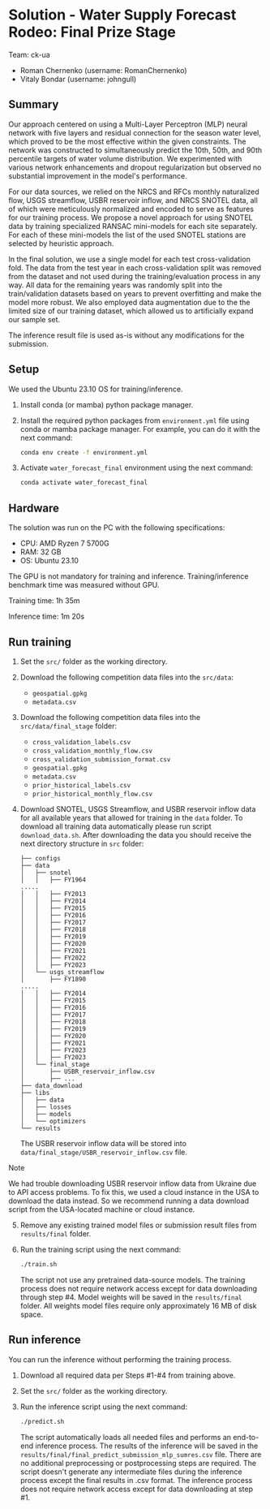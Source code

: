 # Solution - Water Supply Forecast Rodeo: Final Prize Stage

Team: ck-ua
- Roman Chernenko (username: RomanChernenko)
- Vitaly Bondar (username: johngull)

## Summary

Our approach centered on using a Multi-Layer Perceptron (MLP) neural network
with five layers and residual connection for the season water level, which
proved to be the most effective within the given constraints.
The network was constructed to simultaneously predict the 10th, 50th, and 90th
percentile targets of water volume distribution. We experimented with various
network enhancements and dropout regularization but observed no substantial
improvement in the model's performance.

For our data sources, we relied on the NRCS and RFCs monthly naturalized flow,
USGS streamflow, USBR reservoir inflow, and NRCS SNOTEL data, all of which
were meticulously normalized
and encoded to serve as features for our training process. We propose a novel
approach for using SNOTEL data by training specialized RANSAC mini-models for
each site separately. For each of these mini-models the list of the used SNOTEL
stations are selected by heuristic approach.

In the final solution, we use a single model for each test cross-validation fold.
The data from the test year in each cross-validation split was removed from the
dataset and not used during the training/evaluation process in any way. All data
for the remaining years was randomly split into the train/validation datasets based on
years to prevent overfitting and make the model more robust.
We also employed data augmentation due to the
the limited size of our training dataset, which allowed us to artificially expand
our sample set.

The inference result file is used as-is without any modifications for the submission.

## Setup
We used the Ubuntu 23.10 OS for training/inference.

1. Install conda (or mamba) python package manager.
2. Install the required python packages from `environment.yml` file
using conda or mamba package manager.
For example, you can do it with the next command:

    ```bash
    conda env create -f environment.yml
    ```

3. Activate `water_forecast_final` environment using the next command:

    ```bash
    conda activate water_forecast_final
    ```

## Hardware

The solution was run on the PC with the following specifications:

- CPU: AMD Ryzen 7 5700G
- RAM: 32 GB
- OS: Ubuntu 23.10

The GPU is not mandatory for training and inference.
Training/inference benchmark time was measured without GPU.

Training time: 1h 35m

Inference time: 1m 20s

## Run training

1. Set the `src/` folder as the working directory.

2. Download the following competition data files into the `src/data`:

    - `geospatial.gpkg`
    - `metadata.csv`

3. Download the following competition data files into the `src/data/final_stage` folder:

    - `cross_validation_labels.csv`
    - `cross_validation_monthly_flow.csv`
    - `cross_validation_submission_format.csv`
    - `geospatial.gpkg`
    - `metadata.csv`
    - `prior_historical_labels.csv`
    - `prior_historical_monthly_flow.csv`

4. Download SNOTEL, USGS Streamflow, and USBR reservoir inflow data for
all available years that allowed for training in the `data` folder.
To download all training data automatically please run script `download_data.sh`.
After downloading the data you should receive the next directory structure in `src` folder:

    ```
    ├── configs
    ├── data
    │   ├── snotel
    │   │   ├── FY1964
    .....
    │   │   ├── FY2013
    │   │   ├── FY2014
    │   │   ├── FY2015
    │   │   ├── FY2016
    │   │   ├── FY2017
    │   │   ├── FY2018
    │   │   ├── FY2019
    │   │   ├── FY2020
    │   │   ├── FY2021
    │   │   ├── FY2022
    │   │   ├── FY2023
    │   └── usgs_streamflow
    │       ├── FY1890
    .....
    │   │   ├── FY2014
    │   │   ├── FY2015
    │   │   ├── FY2016
    │   │   ├── FY2017
    │   │   ├── FY2018
    │   │   ├── FY2019
    │   │   ├── FY2020
    │   │   ├── FY2021
    │   │   ├── FY2023
    │   │   ├── FY2023
    │   └── final_stage
    │       ├── USBR_reservoir_inflow.csv
    │       ├── ...
    ├── data_download
    ├── libs
    │   ├── data
    │   ├── losses
    │   ├── models
    │   └── optimizers
    └── results
    ```

    The USBR reservoir inflow data will be stored into `data/final_stage/USBR_reservoir_inflow.csv` file.

> [!NOTE]
> We had trouble downloading USBR reservoir inflow data from Ukraine due to API access problems.
> To fix this, we used a cloud instance in the USA to download the data instead.
> So we recommend running a data download script from the USA-located machine or cloud instance.

5. Remove any existing trained model files or submission result files from `results/final` folder.

6. Run the training script using the next command:

    ```bash
    ./train.sh
    ```

    The script not use any pretrained data-source models.
    The training process does not require network access except for data downloading through step #4.
    Model weights will be saved in the `results/final` folder.
    All weights model files require only approximately 16 MB of disk space.

## Run inference

You can run the inference without performing the training process.

1. Download all required data per Steps #1-#4 from training above.

2. Set the `src/` folder as the working directory.

3. Run the inference script using the next command:

    ```bash
    ./predict.sh
    ```

    The script automatically loads all needed files and performs an end-to-end inference process.
    The results of the inference will be saved in the `results/final/final_predict_submission_mlp_sumres.csv`
    file. There are no additional preprocessing or postprocessing steps are required. The script doesn't
    generate any intermediate files during the inference process except the final results in .csv format.
    The inference process does not require network access except for data downloading at step #1.
